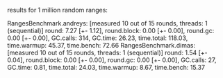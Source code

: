 results for 1 million random ranges:

RangesBenchmark.andreys: [measured 10 out of 15 rounds, threads: 1 (sequential)]
 round: 7.27 [+- 1.12], round.block: 0.00 [+- 0.00], round.gc: 0.00 [+- 0.00], GC.calls: 314, GC.time: 26.23, time.total: 118.03, time.warmup: 45.37, time.bench: 72.66
RangesBenchmark.dimas: [measured 10 out of 15 rounds, threads: 1 (sequential)]
 round: 1.54 [+- 0.04], round.block: 0.00 [+- 0.00], round.gc: 0.00 [+- 0.00], GC.calls: 27, GC.time: 0.81, time.total: 24.03, time.warmup: 8.67, time.bench: 15.37
